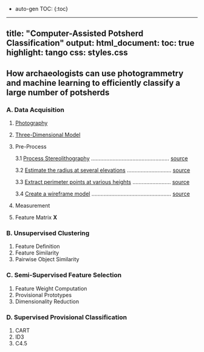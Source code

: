 * auto-gen TOC:
{:toc}
---
title: "Computer-Assisted Potsherd Classification"
output:
  html_document:
   toc: true
   highlight: tango
   css: styles.css
---

## How archaeologists can use photogrammetry and machine learning to efficiently classify a large number of potsherds

### A. Data Acquisition
1. [Photography](./markdown/Part_A1.md)
2. [Three-Dimensional Model](./markdown/Part_A2.md)
3. Pre-Process

    3.1 [Process Stereolithography](./markdown/Part_A3_1.md)
        ................................................... [source](./R/Part_A3_1.R)

    3.2 [Estimate the radius at several elevations](./markdown/Part_A3_2.md)
        ............................. [source](./R/Part_A3_2.R)

    3.3 [Extract perimeter points at various heights](./markdown/Part_A3_3.md)
        ......................... [source](./R/Part_A3_3.R)

    3.4 [Create a wireframe model](./markdown/Part_A3_4.md)
        .................................................... [source](./R/Part_A3_4.R)

4.  Measurement
5.  Feature Matrix **X**

### B. Unsupervised Clustering
1. Feature Definition
2. Feature Similarity
3. Pairwise Object Similarity

### C. Semi-Supervised Feature Selection
1. Feature Weight Computation
2. Provisional Prototypes
3. Dimensionality Reduction

### D. Supervised Provisional Classification
1. CART
2. ID3
3. C4.5
